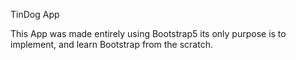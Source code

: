 TinDog App

This App was made entirely using Bootstrap5 its only purpose is to implement, and learn Bootstrap from the scratch.
